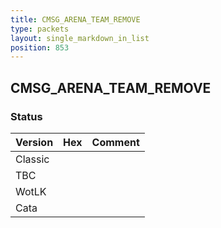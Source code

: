 ```yaml
---
title: CMSG_ARENA_TEAM_REMOVE
type: packets
layout: single_markdown_in_list
position: 853
---
```


## CMSG_ARENA_TEAM_REMOVE

### Status

Version | Hex | Comment
---------- | ---------- | ---------- 
Classic |  |  
TBC |  |  
WotLK |  |  
Cata |  |  
